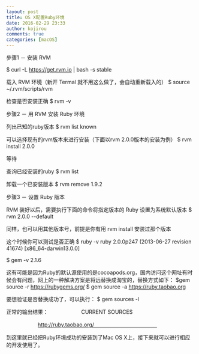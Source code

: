 ```yaml
---
layout: post
title: OS X配置Ruby环境
date: 2016-02-29 23:33
author: kojirou
comments: true
categories: [macOS]
---
```

步骤1 － 安装 RVM

$ curl -L https://get.rvm.io | bash -s stable

载入 RVM 环境（新开 Termal 就不用这么做了，会自动重新载入的）
$ source ~/.rvm/scripts/rvm

检查是否安装正确
$ rvm -v

步骤2 － 用 RVM 安装 Ruby 环境

列出已知的ruby版本
$ rvm list known

可以选择现有的rvm版本来进行安装（下面以rvm 2.0.0版本的安装为例）
$ rvm install 2.0.0

等待

查询已经安装的ruby
$ rvm list

卸载一个已安装版本
$ rvm remove 1.9.2


步骤3 － 设置 Ruby 版本

RVM 装好以后，需要执行下面的命令将指定版本的 Ruby 设置为系统默认版本
$ rvm 2.0.0 --default

同样，也可以用其他版本号，前提是你有用 rvm install 安装过那个版本

这个时候你可以测试是否正确
$ ruby -v
ruby 2.0.0p247 (2013-06-27 revision 41674) [x86_64-darwin13.0.0]

$ gem -v
2.1.6

这有可能是因为Ruby的默认源使用的是cocoapods.org，国内访问这个网址有时候会有问题，网上的一种解决方案是将远替换成淘宝的，替换方式如下：
$gem source -r https://rubygems.org/
$ gem source -a https://ruby.taobao.org

要想验证是否替换成功了，可以执行：
$ gem sources -l

正常的输出结果：
　　　　　　CURRENT SOURCES　　　　　　　　　　　　

　　　　　　http://ruby.taobao.org/　　　　　　　　　　　　

到这里就已经把Ruby环境成功的安装到了Mac OS X上，接下来就可以进行相应的开发使用了。

